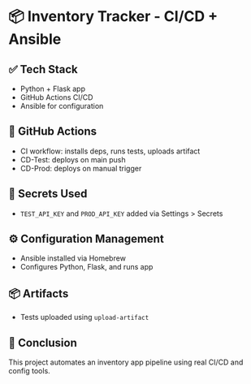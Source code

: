 # 📦 Inventory Tracker - CI/CD + Ansible

## ✅ Tech Stack
- Python + Flask app
- GitHub Actions CI/CD
- Ansible for configuration

## 🔧 GitHub Actions
- CI workflow: installs deps, runs tests, uploads artifact
- CD-Test: deploys on main push
- CD-Prod: deploys on manual trigger

## 🔐 Secrets Used
- `TEST_API_KEY` and `PROD_API_KEY` added via Settings > Secrets

## ⚙️ Configuration Management
- Ansible installed via Homebrew
- Configures Python, Flask, and runs app

## 📦 Artifacts
- Tests uploaded using `upload-artifact`

## 🎯 Conclusion
This project automates an inventory app pipeline using real CI/CD and config tools.
